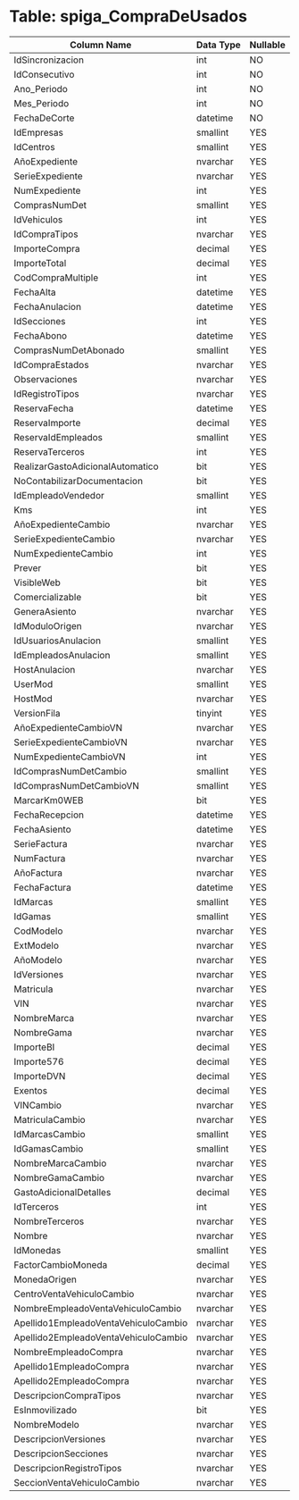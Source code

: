 # Table: spiga_CompraDeUsados

| Column Name | Data Type | Nullable |
|-------------|-----------|----------|
| IdSincronizacion | int | NO |
| IdConsecutivo | int | NO |
| Ano_Periodo | int | NO |
| Mes_Periodo | int | NO |
| FechaDeCorte | datetime | NO |
| IdEmpresas | smallint | YES |
| IdCentros | smallint | YES |
| AñoExpediente | nvarchar | YES |
| SerieExpediente | nvarchar | YES |
| NumExpediente | int | YES |
| ComprasNumDet | smallint | YES |
| IdVehiculos | int | YES |
| IdCompraTipos | nvarchar | YES |
| ImporteCompra | decimal | YES |
| ImporteTotal | decimal | YES |
| CodCompraMultiple | int | YES |
| FechaAlta | datetime | YES |
| FechaAnulacion | datetime | YES |
| IdSecciones | int | YES |
| FechaAbono | datetime | YES |
| ComprasNumDetAbonado | smallint | YES |
| IdCompraEstados | nvarchar | YES |
| Observaciones | nvarchar | YES |
| IdRegistroTipos | nvarchar | YES |
| ReservaFecha | datetime | YES |
| ReservaImporte | decimal | YES |
| ReservaIdEmpleados | smallint | YES |
| ReservaTerceros | int | YES |
| RealizarGastoAdicionalAutomatico | bit | YES |
| NoContabilizarDocumentacion | bit | YES |
| IdEmpleadoVendedor | smallint | YES |
| Kms | int | YES |
| AñoExpedienteCambio | nvarchar | YES |
| SerieExpedienteCambio | nvarchar | YES |
| NumExpedienteCambio | int | YES |
| Prever | bit | YES |
| VisibleWeb | bit | YES |
| Comercializable | bit | YES |
| GeneraAsiento | nvarchar | YES |
| IdModuloOrigen | nvarchar | YES |
| IdUsuariosAnulacion | smallint | YES |
| IdEmpleadosAnulacion | smallint | YES |
| HostAnulacion | nvarchar | YES |
| UserMod | smallint | YES |
| HostMod | nvarchar | YES |
| VersionFila | tinyint | YES |
| AñoExpedienteCambioVN | nvarchar | YES |
| SerieExpedienteCambioVN | nvarchar | YES |
| NumExpedienteCambioVN | int | YES |
| IdComprasNumDetCambio | smallint | YES |
| IdComprasNumDetCambioVN | smallint | YES |
| MarcarKm0WEB | bit | YES |
| FechaRecepcion | datetime | YES |
| FechaAsiento | datetime | YES |
| SerieFactura | nvarchar | YES |
| NumFactura | nvarchar | YES |
| AñoFactura | nvarchar | YES |
| FechaFactura | datetime | YES |
| IdMarcas | smallint | YES |
| IdGamas | smallint | YES |
| CodModelo | nvarchar | YES |
| ExtModelo | nvarchar | YES |
| AñoModelo | nvarchar | YES |
| IdVersiones | nvarchar | YES |
| Matricula | nvarchar | YES |
| VIN | nvarchar | YES |
| NombreMarca | nvarchar | YES |
| NombreGama | nvarchar | YES |
| ImporteBI | decimal | YES |
| Importe576 | decimal | YES |
| ImporteDVN | decimal | YES |
| Exentos | decimal | YES |
| VINCambio | nvarchar | YES |
| MatriculaCambio | nvarchar | YES |
| IdMarcasCambio | smallint | YES |
| IdGamasCambio | smallint | YES |
| NombreMarcaCambio | nvarchar | YES |
| NombreGamaCambio | nvarchar | YES |
| GastoAdicionalDetalles | decimal | YES |
| IdTerceros | int | YES |
| NombreTerceros | nvarchar | YES |
| Nombre | nvarchar | YES |
| IdMonedas | smallint | YES |
| FactorCambioMoneda | decimal | YES |
| MonedaOrigen | nvarchar | YES |
| CentroVentaVehiculoCambio | nvarchar | YES |
| NombreEmpleadoVentaVehiculoCambio | nvarchar | YES |
| Apellido1EmpleadoVentaVehiculoCambio | nvarchar | YES |
| Apellido2EmpleadoVentaVehiculoCambio | nvarchar | YES |
| NombreEmpleadoCompra | nvarchar | YES |
| Apellido1EmpleadoCompra | nvarchar | YES |
| Apellido2EmpleadoCompra | nvarchar | YES |
| DescripcionCompraTipos | nvarchar | YES |
| EsInmovilizado | bit | YES |
| NombreModelo | nvarchar | YES |
| DescripcionVersiones | nvarchar | YES |
| DescripcionSecciones | nvarchar | YES |
| DescripcionRegistroTipos | nvarchar | YES |
| SeccionVentaVehiculoCambio | nvarchar | YES |
